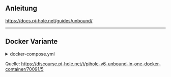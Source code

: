 ## Anleitung

https://docs.pi-hole.net/guides/unbound/

-----

## Docker Variante

<details>
  <summary>docker-compose.yml</summary>

```yaml
version: '2'

services:
  pihole:
    container_name: pihole
    # Prüfen Sie unter https://github.com/pi-hole/docker-pi-hole/releases nach,
    # ob eine neuere Version als die hier getaggte Version vorliegt und verwenden Sie diese.
    # Die Verwendung von 'latest' als tag ist auf eigene Gefahr bezüglich "Breaking Changes"
    image: pihole/pihole:latest
    ports:
      - 53:53/tcp   # DNS
      - 53:53/udp   # DNS
      - 80:80/tcp   # HTTP
      - 443:443/tcp # HTTPS
    environment:
      # Standardangaben
      - TZ=Europe/Berlin
      - FTLCONF_webserver_api_password=<Hier das Passwort eintragen>
      # Für das Lokale erreichen der Geräte unter der Domain des Routers (z.B. fritz.box)
      # Siehe: https://github.com/pi-hole/docker-pi-hole?tab=readme-ov-file#optional-variables
      - FTLCONF_dns_revServers=
      # Verbindung zu Unbound
      - FTLCONF_dns_upstreams=unbound # Hardcoded to our Unbound server
      - FTLCONF_dns_dnssec=true # Enable DNSSEC
    volumes:
      - etc_pihole:/etc/pihole:rw
      - etc_pihole_dnsmasq:/etc/dnsmasq.d:rw
    networks:
      - pihole-unbound
    restart: unless-stopped
    depends_on:
      - unbound

  unbound:
    container_name: unbound
    image: mvance/unbound:latest
    networks:
      - pihole-unbound
    restart: unless-stopped

networks:
  pihole-unbound:

volumes:
  etc_pihole:
  etc_pihole_dnsmasq:
```

</details>

Quelle:
https://discourse.pi-hole.net/t/pihole-v6-unbound-in-one-docker-container/70091/5
